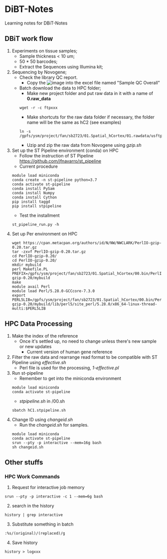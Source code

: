 # DiBT-Notes
Learning notes for DBiT-Notes

## DBiT work flow
  1. Experiments on tissue samples;
     - Sample thickness < 10 um;
     - 50 * 50 barcodes;
     - Extract the Sequences using Illumina kit;
  2. Sequencing by Novogene;
     - Check the library QC report.
       - Copy the ![image](https://user-images.githubusercontent.com/25277637/152657283-475b4575-fe49-41ac-8979-a2cfa375c31b.png) into the excel file named "Sample QC Overall"
     - Batch download the data to HPC folder;
       - Make new project folder and put raw data in it with a name of **0.raw_data**
        ```
        wget -r -c ftpxxx
        ```
       - Make shortcuts for the raw data folder if necessary, the folder name will be the same as hC2 (see examples)
        ```
        ln -s /gpfs/ysm/project/fan/sb2723/01.Spatial_hCortex/01.rawdata/usftp21.novogene.com/raw_data/hC2
        ```
       - Uzip and zip the raw data from Novogene using _gzip.sh_
   3. Set up the ST Pipeline environment (conda) on HPC
      - Follow the instruction of ST Pipeline https://github.com/jfnavarro/st_pipeline
      - Current procedure
      ```
      module load miniconda
      conda create -n st-pipeline python=3.7
      conda activate st-pipeline
      conda install PySam
      conda install Numpy
      conda install Cython
      pip install taggd
      pip install stpipeline
      ```
      - Test the installment
      ```
      st_pipeline_run.py -h
      ```
   4. Set up Per environment on HPC
      ```
      wget https://cpan.metacpan.org/authors/id/N/NW/NWCLARK/PerlIO-gzip-0.20.tar.gz
      tar -zxvf PerlIO-gzip-0.20.tar.gz 
      cd PerlIO-gzip-0.20/
      cd PerlIO-gzip-0.20/
      mkdir mybuild
      perl Makefile.PL PREFIX=/gpfs/ysm/project/fan/sb2723/01.Spatial_hCortex/00.bin/PerlIO-gzip-0.20/mybuild
      make
      module avail Perl
      module load Perl/5.28.0-GCCcore-7.3.0
      export PERL5LIB=/gpfs/ysm/project/fan/sb2723/01.Spatial_hCortex/00.bin/PerlIO-gzip-0.20/mybuild/lib/perl5/site_perl/5.28.0/x86_64-linux-thread-multi:$PERL5LIB
      ```
## HPC Data Processing
   1. Make the index of the reference
      - Once it's settled up, no need to change unless there's new sample or new updates
        - Current version of human gene reference
   2. Filter the raw data and rearrange read format to be compatible with ST Pipeline using _effective.sh_
      - Perl file is used for the processing, _1-effective.pl_
   3. Run st-pipeline
      - Remember to get into the miniconda environment
      ```
      module load miniconda
      conda activate st-pipeline
      ```
      - _stpipeline.sh_ in /00.sh
      ```
      sbatch hC1.stpipeline.sh
      ```
   4. Change ID using _changeid.sh_
      - Run the _changeid.sh_ for samples.
      ```
      module load miniconda
      conda activate st-pipeline
      srun --pty -p interactive --mem=16g bash
      sh changeid.sh
      ```

## Other stuffs
### HPC Work Commands
   1. Request for interactive job memory
   ```
   srun --pty -p interactive -c 1 --mem=6g bash
   ```
   2. search in the history

   ```
   history | grep interactive
   ```
   3. Substitute something in batch
   ```
   :%s/(original)/(replaced)/g
   ```
   4. Save history
   ```
   history > logxxx
   ```
